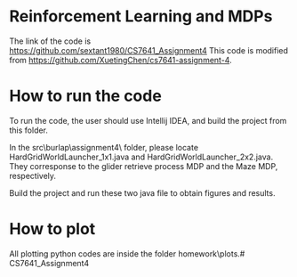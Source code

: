 # Reinforcement Learning and MDPs

The link of the code is https://github.com/sextant1980/CS7641_Assignment4
This code is modified from https://github.com/XuetingChen/cs7641-assignment-4.


# How to run the code

To run the code, the user should use Intellij IDEA, and build the project from this folder.

In the src\burlap\assignment4\ folder, please locate HardGridWorldLauncher_1x1.java and HardGridWorldLauncher_2x2.java.
They corresponse to the glider retrieve process MDP and the Maze MDP, respectively.

Build the project and run these two java file to obtain figures and results.

# How to plot

All plotting python codes are inside the folder homework\plots.# CS7641_Assignment4

